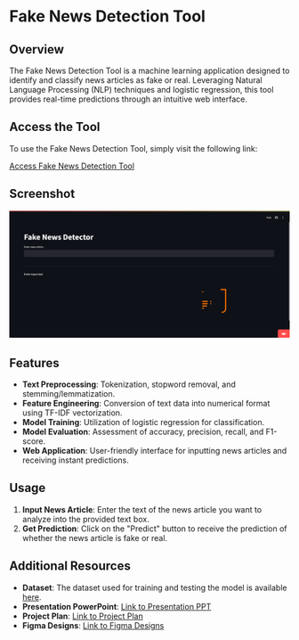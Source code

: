 # Fake News Detection Tool

## Overview
The Fake News Detection Tool is a machine learning application designed to identify and classify news articles as fake or real. Leveraging Natural Language Processing (NLP) techniques and logistic regression, this tool provides real-time predictions through an intuitive web interface.

## Access the Tool
To use the Fake News Detection Tool, simply visit the following link:

[Access Fake News Detection Tool](https://shukran-fake-news.streamlit.app/)

## Screenshot
![Fake News Detection Tool](web_screenshot.png)

## Features
- **Text Preprocessing**: Tokenization, stopword removal, and stemming/lemmatization.
- **Feature Engineering**: Conversion of text data into numerical format using TF-IDF vectorization.
- **Model Training**: Utilization of logistic regression for classification.
- **Model Evaluation**: Assessment of accuracy, precision, recall, and F1-score.
- **Web Application**: User-friendly interface for inputting news articles and receiving instant predictions.

## Usage
1. **Input News Article**: Enter the text of the news article you want to analyze into the provided text box.
2. **Get Prediction**: Click on the "Predict" button to receive the prediction of whether the news article is fake or real.

## Additional Resources
- **Dataset**: The dataset used for training and testing the model is available [here](assets/dataset/).
- **Presentation PowerPoint**: [Link to Presentation PPT](presentation/)
- **Project Plan**: [Link to Project Plan](presentation/project_plan.md)
- **Figma Designs**: [Link to Figma Designs](design/figma_design.png)

